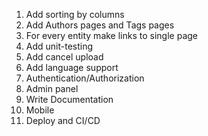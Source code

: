1. Add sorting by columns
1. Add Authors pages and Tags pages
1. For every entity make links to single page
1. Add unit-testing
1. Add cancel upload
1. Add language support
1. Authentication/Authorization
1. Admin panel
1. Write Documentation
1. Mobile
1. Deploy and CI/CD
